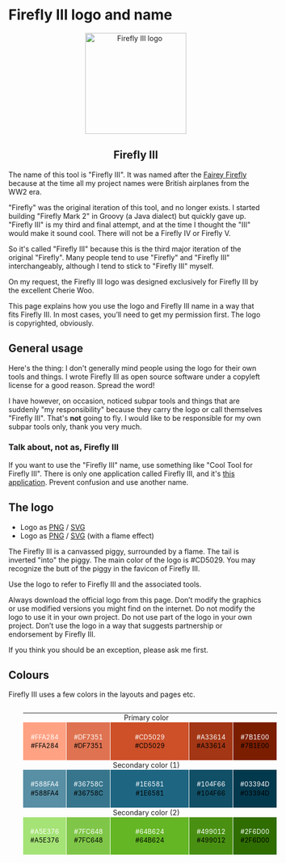 # Firefly III logo and name

<div style="text-align:center;">
	<img src="../../../images/explanation/more-information/logo/logo.png" style="height:200px;" alt="Firefly III logo">
	<h2>Firefly III</h2>
</div>

The name of this tool is "Firefly III". It was named after the [Fairey Firefly](https://en.wikipedia.org/wiki/Fairey_Firefly) because at the time all my project names were British airplanes from the WW2 era.

"Firefly" was the original iteration of this tool, and no longer exists. I started building "Firefly Mark 2" in Groovy (a Java dialect) but quickly gave up. "Firefly III" is my third and final attempt, and at the time I thought the "III" would make it sound cool. There will not be a Firefly IV or Firefly V.

So it's called "Firefly III" because this is the third major iteration of the original "Firefly". Many people tend to use "Firefly" and "Firefly III" interchangeably, although I tend to stick to "Firefly III" myself.

On my request, the Firefly III logo was designed exclusively for Firefly III by the excellent Cherie Woo.

This page explains how you use the logo and Firefly III name in a way that fits Firefly III. In most cases, you’ll need to get my permission first. The logo is copyrighted, obviously.

## General usage

Here's the thing: I don't generally mind people using the logo for their own tools and things. I wrote Firefly III as open source software under a copyleft license for a good reason. Spread the word!

I have however, on occasion, noticed subpar tools and things that are suddenly "my responsibility" because they carry the logo or call themselves "Firefly III". That's **not** going to fly. I would like to be responsible for my own subpar tools only, thank you very much.

### Talk about, not as, Firefly III

If you want to use the "Firefly III" name, use something like "Cool Tool for Firefly III". There is only one application called Firefly III, and it's [this application](https://github.com/firefly-iii/firefly-iii/). Prevent confusion and use another name.

## The logo

* Logo as [PNG](../../images/explanation/more-information/logo/logo.png) / [SVG](../../images/explanation/more-information/logo/logo.svg)
* Logo as [PNG](../../images/explanation/more-information/logo/logo-flame.png) / [SVG](../../images/explanation/more-information/logo/logo-flame.svg) (with a flame effect)

The Firefly III is a canvassed piggy, surrounded by a flame. The tail is inverted "into" the piggy. The main color of the logo is #CD5029. You may recognize the butt of the piggy in the favicon of Firefly III.

Use the logo to refer to Firefly III and the associated tools.

Always download the official logo from this page. Don’t modify the graphics or use modified versions you might find on the internet. Do not modify the logo to use it in your own project. Do not use part of the logo in your own project. Don’t use the logo in a way that suggests partnership or endorsement by Firefly III.

If you think you should be an exception, please ask me first.

## Colours

Firefly III uses a few colors in the layouts and pages etc.

<style type="text/css">

/* Palette color codes */
/* Feel free to copy&paste color codes to your application */

.primary-1 { background-color: #FFA284 }
.primary-2 { background-color: #DF7351 }
.primary-0 { background-color: #CD5029 }
.primary-3 { background-color: #A33614 }
.primary-4 { background-color: #7B1E00 }

.secondary-1-1 { background-color: #588FA4 }
.secondary-1-2 { background-color: #36758C }
.secondary-1-0 { background-color: #1E6581 }
.secondary-1-3 { background-color: #104F66 }
.secondary-1-4 { background-color: #03394D }

.secondary-2-1 { background-color: #A5E376 }
.secondary-2-2 { background-color: #7FC648 }
.secondary-2-0 { background-color: #64B624 }
.secondary-2-3 { background-color: #499012 }
.secondary-2-4 { background-color: #2F6D00 }

/* end */
.color-table {
	margin: 2em 2em 5em;
	border-collapse:collapse;
	border:none;
	width:100%;
	border-spacing:0;
	font-size:100%;
	}
.color-table th {
	padding: 0 1em 0 0;
	vertical-align: middle;
	font-size: 100%;
	font-weight: normal;
	border: none;
	}
.color-table td.sample {
	width:6em; height:6em;
	padding: 10px;
	text-align:center;
	vertical-align:middle;
	font-size:90%;
	border: 1px solid white;
	white-space:nowrap;
	}
.color-table td.sample-0 {
	width:18em;
	}
.color-table.small td.sample {
	width:3em; height:3em;
	padding:0;
	border:none;
	}
.color-table.small td.sample-0 {
	width:9em;
	}
.color-table .white { margin-bottom:0.2em; color:white }
.color-table .black { margin-top:0.2em; color:black }

</style>

<table class="color-table">
	<tbody><tr>
		<th colspan="5">Primary color</th>
		</tr>
		<tr>
		<td class="sample sample-1 primary-1">
			<div class="white">#FFA284</div>
			<div class="black">#FFA284</div>
		</td>
		<td class="sample sample-2 primary-2">
			<div class="white">#DF7351</div>
			<div class="black">#DF7351</div>
		</td>
		<td class="sample sample-0 primary-0">
			<div class="white">#CD5029</div>
			<div class="black">#CD5029</div>
		</td>
		<td class="sample sample-3 primary-3">
			<div class="white">#A33614</div>
			<div class="black">#A33614</div>
		</td>
		<td class="sample sample-4 primary-4">
			<div class="white">#7B1E00</div>
			<div class="black">#7B1E00</div>
		</td>
	</tr>
	<tr>
		<th colspan="5">Secondary color (1)</th>
	</tr>
	<tr>
		<td class="sample sample-1 secondary-1-1">
			<div class="white">#588FA4</div>
			<div class="black">#588FA4</div>
		</td>
		<td class="sample sample-2 secondary-1-2">
			<div class="white">#36758C</div>
			<div class="black">#36758C</div>
		</td>
		<td class="sample sample-0 secondary-1-0">
			<div class="white">#1E6581</div>
			<div class="black">#1E6581</div>
		</td>
		<td class="sample sample-3 secondary-1-3">
			<div class="white">#104F66</div>
			<div class="black">#104F66</div>
		</td>
		<td class="sample sample-4 secondary-1-4">
			<div class="white">#03394D</div>
			<div class="black">#03394D</div>
		</td>
	</tr>
	<tr>
		<th colspan="5">Secondary color (2)</th>
	</tr>
	<tr>
		<td class="sample sample-1 secondary-2-1">
			<div class="white">#A5E376</div>
			<div class="black">#A5E376</div>
		</td>
		<td class="sample sample-2 secondary-2-2">
			<div class="white">#7FC648</div>
			<div class="black">#7FC648</div>
		</td>
		<td class="sample sample-0 secondary-2-0">
			<div class="white">#64B624</div>
			<div class="black">#64B624</div>
		</td>
		<td class="sample sample-3 secondary-2-3">
			<div class="white">#499012</div>
			<div class="black">#499012</div>
		</td>
		<td class="sample sample-4 secondary-2-4">
			<div class="white">#2F6D00</div>
			<div class="black">#2F6D00</div>
		</td>
	</tr>
</tbody></table>
